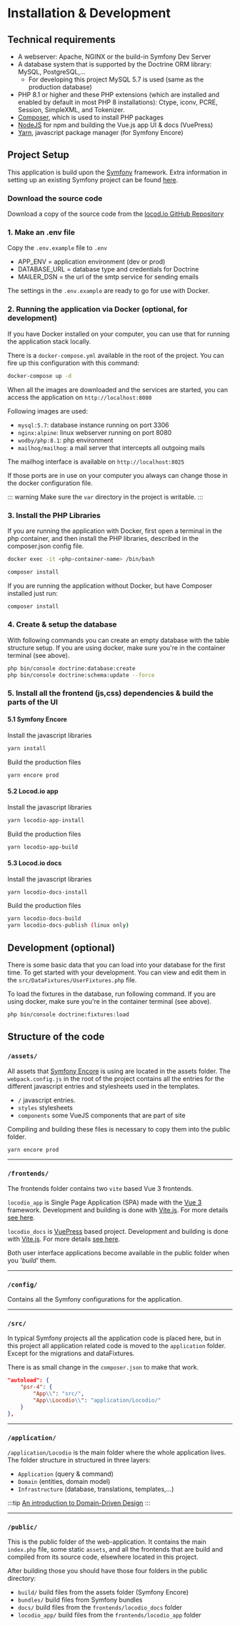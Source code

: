 # Installation & Development

## Technical requirements

* A webserver: Apache, NGINX or the build-in Symfony Dev Server
* A database system that is supported by the Doctrine ORM library: MySQL, PostgreSQL,...
  * For developing this project MySQL 5.7 is used (same as the production database)
* PHP 8.1 or higher and these PHP extensions (which are installed and enabled by
  default in most PHP 8 installations): Ctype, iconv, PCRE, Session, SimpleXML, and Tokenizer.
* [Composer](https://getcomposer.org/), which is used to install PHP packages
* [NodeJS](https://nodejs.org/) for npm and building the Vue.js app UI & docs (VuePress)
* [Yarn](https://yarnpkg.com/), javascript package manager (for Symfony Encore)
 
## Project Setup

This application is build upon the [Symfony](https://symfony.com/) framework.
Extra information in setting up an existing Symfony project can be
found [here](https://symfony.com/doc/current/setup.html#setting-up-an-existing-symfony-project).

### Download the source code

Download a copy of the source code from the 
[<vp-icon icon="fa:github"/> locod.io GitHub Repository](https://github.com/locod-io/locod.io)

### 1. Make an .env file

Copy the `.env.example` file to `.env`

* APP_ENV = application environment (dev or prod)
* DATABASE_URL = database type and credentials for Doctrine
* MAILER_DSN = the url of the smtp service for sending emails

The settings in the `.env.example` are ready to go for use with Docker.

### 2. Running the application via Docker (optional, for development)

If you have Docker installed on your computer, you can use that
for running the application stack locally.

There is a `docker-compose.yml` available in the root of the project.
You can fire up this configuration with this command:

```sh
docker-compose up -d
```
When all the images are downloaded and the services are started,
you can access the application on `http://localhost:8080`

Following images are used:
* `mysql:5.7`: database instance running on port 3306
* `nginx:alpine`: linux webserver running on port 8080
* `wodby/php:8.1`: php environment
* `mailhog/mailhog`: a mail server that intercepts all outgoing mails

The mailhog interface is available on `http://localhost:8025`

If those ports are in use on your computer you always can change those
in the docker configuration file.

::: warning
Make sure the `var` directory in the project is writable. 
:::

### 3. Install the PHP Libraries

If you are running the application with Docker, first open a terminal in the php container,
and then install the PHP libraries, described in the composer.json config file.

```sh
docker exec -it <php-container-name> /bin/bash

composer install
```
If you are running the application without Docker, but have Composer installed just run:

```sh
composer install
```
### 4. Create & setup the database

With following commands you can create an empty database with the table structure setup.
If you are using docker, make sure you're in the container terminal (see above).

```sh
php bin/console doctrine:database:create
php bin/console doctrine:schema:update --force
```
### 5. Install all the frontend (js,css) dependencies & build the parts of the UI

#### 5.1 Symfony Encore
Install the javascript libraries
```sh
yarn install
```
Build the production files
```sh
yarn encore prod
```

#### 5.2 Locod.io app
Install the javascript libraries
```sh
yarn locodio-app-install
```
Build the production files
```sh
yarn locodio-app-build
```
#### 5.3 Locod.io docs
Install the javascript libraries
```sh
yarn locodio-docs-install
```
Build the production files
```sh
yarn locodio-docs-build
yarn locodio-docs-publish (linux only)
```

## Development (optional)

There is some basic data that you can load into your database for the first time.
To get started with your development. You can view and edit them in the
`src/DataFixtures/UserFixtures.php` file.

To load the fixtures in the database, run following command.
If you are using docker, make sure you're in the container terminal (see above).
```sh
php bin/console doctrine:fixtures:load
```

## Structure of the code

### `/assets/`

All assets that [Symfony Encore](https://symfony.com/doc/current/frontend/encore/installation.html#installing-encore-in-symfony-applications)
is using are located in the assets folder.
The `webpack.config.js` in the root of the project contains all the
entries for the different javascript entries and stylesheets used in the templates.

* `/`  javascript entries.
* `styles` stylesheets
* `components` some VueJS components that are part of site

Compiling and building these files is necessary to copy them into the public folder.
```sh
yarn encore prod
```
---

### `/frontends/`

The frontends folder contains two `vite` based Vue 3 frontends.

`locodio_app` is Single Page Application (SPA) made with the
[Vue 3](https://vuejs.org/) framework. Development and building is
done with [Vite.js](https://vitejs.dev/).
For more details [see here](frontends/locodio_app/README.md).

`locodio_docs` is [VuePress](https://v2.vuepress.vuejs.org/) based project.
Development and building is done with [Vite.js](https://vitejs.dev/).
For more details [see here](frontends/locodio_docs/README.md).

Both user interface applications become available in the public folder when you
_'build'_ them.

---
### `/config/`

Contains all the Symfony configurations for the application.

---
### `/src/`

In typical Symfony projects all the application code is placed here,
but in this project all application related code is moved to the `application` folder.
Except for the migrations and dataFixtures.

There is as small change in the `composer.json` to make that work.
```json
"autoload": {
    "psr-4": {
        "App\\": "src/",
        "App\\Locodio\\": "application/Locodio/"
    }
},
```
---
### `/application/`

`/application/Locodio` is the main folder where the whole application lives.
The folder structure in structured in three layers:

* `Application` (query & command)
* `Domain` (entities, domain model)
* `Infrastructure` (database, translations, templates,...)

:::tip
[An introduction to Domain-Driven Design](https://medium.com/inato/an-introduction-to-domain-driven-design-386754392465)
:::

---
### `/public/`

This is the public folder of the web-application.
It contains the main `index.php` file, some static `assets`,
and all the frontends that are build and compiled from its
source code, elsewhere located in this project.

After building those you should have those four folders in the public directory:
* `build/` build files from the assets folder (Symfony Encore)
* `bundles/` build files from Symfony bundles
* `docs/`  build files from the `frontends/locodio_docs` folder
* `locodio_app/` build files from the `frontends/locodio_app` folder
